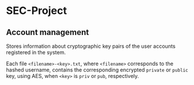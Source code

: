 # SEC-Project

## Account management

Stores information about cryptographic key pairs of the user accounts registered in the system.

Each file `<filename>-<key>.txt`, where `<filename>` corresponds to the hashed username, contains the corresponding encrypted `private` or `public` key, using AES, when `<key>` is `priv` or `pub`, respectively.